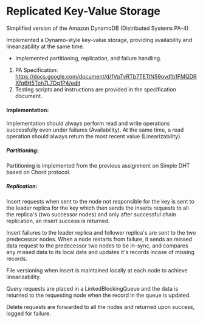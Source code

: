 # Replicated Key-Value Storage
Simplified version of the Amazon DynamoDB (Distributed Systems PA-4)

Implemented a Dynamo-style key-value storage, providing availability and linearizability at the same time.
- Implemented partitioning, replication, and failure handling.

1. PA Specification: https://docs.google.com/document/d/1VpTvRTb7TETtN59ovdfb1FMQDRXfq6H5Toh7L7Dq1P4/edit
2. Testing scripts and instructions are provided in the specification document.

#### Implementation:
Implementation should always perform read and write operations successfully even under failures (Availability). At the same time, a read operation should always return the most recent value (Linearizability).

##### Partitioning:
Partitioning is implemented from the previous assignment on Simple DHT based on Chord protocol.

##### Replication:

Insert requests when sent to the node not responsible for the key is sent to the leader replica for the key which then sends the inserts requests to all the replica's (two successor nodes) and only after successful chain replication, an insert success is returned.

Insert failures to the leader replica and follower replica's are sent to the two predecessor nodes.
When a node restarts from failure, it sends an missed data request to the predecessor two nodes to be in-sync, and compares any missed data to its local data and updates it's records incase of missing records.

File versioning when insert is maintained locally at each node to achieve linearizability.

Query requests are placed in a LinkedBlockingQueue and the data is returned to the requesting node when the record in the queue is updated.

Delete requests are forwarded to all the nodes and returned upon success, logged for failure.


